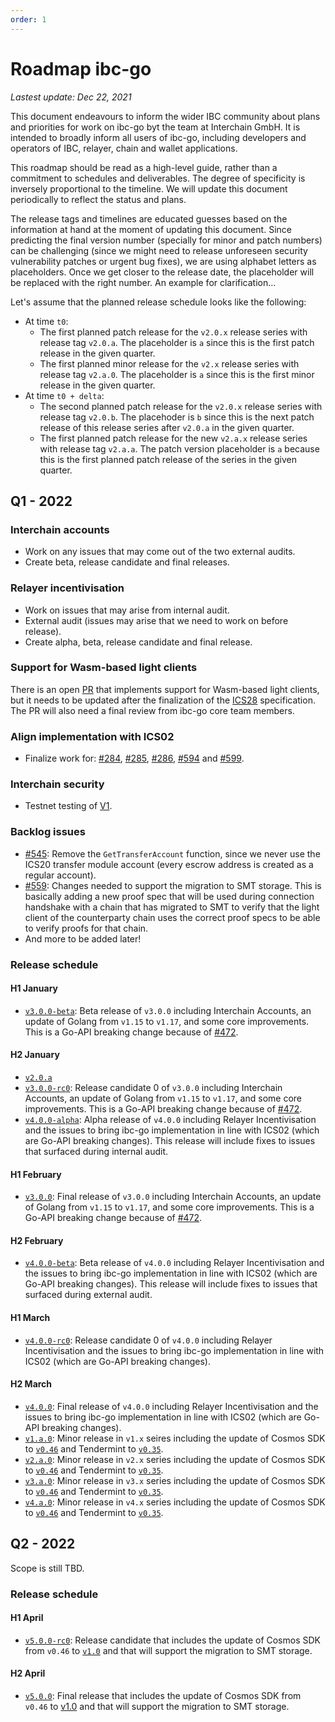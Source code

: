 ```yaml
---
order: 1
---
```


# Roadmap ibc-go

_Lastest update: Dec 22, 2021_

This document endeavours to inform the wider IBC community about plans and priorities for work on ibc-go byt the team at Interchain GmbH. It is intended to broadly inform all users of ibc-go, including developers and operators of IBC, relayer, chain and wallet applications.

This roadmap should be read as a high-level guide, rather than a commitment to schedules and deliverables. The degree of specificity is inversely proportional to the timeline. We will update this document periodically to reflect the status and plans.

The release tags and timelines are educated guesses based on the information at hand at the moment of updating this document. Since predicting the final version number (specially for minor and patch numbers) can be challenging (since we might need to release unforeseen security vulnerability patches or urgent bug fixes), we are using alphabet letters as placeholders. Once we get closer to the release date, the placeholder will be replaced with the right number. An example for clarification...

Let's assume that the planned release schedule looks like the following:
- At time `t0`:
  - The first planned patch release for the `v2.0.x` release series with release tag `v2.0.a`. The placeholder is `a` since this is the first patch release in the given quarter.
  - The first planned minor release for the `v2.x` release series with release tag `v2.a.0`. The placeholder is `a` since this is the first minor release in the given quarter.
- At time `t0 + delta`:
  - The second planned patch release for the `v2.0.x` release series with release tag `v2.0.b`. The placehoder is `b` since this is the next patch release of this release series after `v2.0.a` in the given quarter.
  - The first planned patch release for the new `v2.a.x` release series with release tag `v2.a.a`. The patch version placeholder is `a` because this is the first planned patch release of the series in the given quarter.
## Q1 - 2022

### Interchain accounts 

- Work on any issues that may come out of the two external audits.
- Create beta, release candidate and final releases.

### Relayer incentivisation

- Work on issues that may arise from internal audit.
- External audit (issues may arise that we need to work on before release).
- Create alpha, beta, release candidate and final release.

### Support for Wasm-based light clients

There is an open [PR](https://github.com/cosmos/ibc-go/pull/208) that implements support for Wasm-based light clients, but it needs to be updated after the finalization of the [ICS28](https://github.com/cosmos/ibc/tree/master/spec/client/ics-008-wasm-client) specification. The PR will also need a final review from ibc-go core team members.
 
### Align implementation with ICS02

- Finalize work for: [#284](https://github.com/cosmos/ibc-go/issues/284), [#285](https://github.com/cosmos/ibc-go/issues/285), [#286](https://github.com/cosmos/ibc-go/issues/286), [#594](https://github.com/cosmos/ibc-go/issues/594) and [#599](https://github.com/cosmos/ibc-go/issues/599). 

### Interchain security

- Testnet testing of [V1](https://github.com/cosmos/gaia/blob/main/docs/interchain-security.md#v1---full-validator-set).

### Backlog issues

- [#545](https://github.com/cosmos/ibc-go/issues/545): Remove the `GetTransferAccount` function, since we never use the ICS20 transfer module account (every escrow address is created as a regular account).
- [#559](https://github.com/cosmos/ibc-go/issues/559): Changes needed to support the migration to SMT storage. This is basically adding a new proof spec that will be used during connection handshake with a chain that has migrated to SMT to verify that the light client of the counterparty chain uses the correct proof specs to be able to verify proofs for that chain.
- And more to be added later!

### Release schedule

#### H1 January

- [`v3.0.0-beta`](https://github.com/cosmos/ibc-go/milestone/12): Beta release of `v3.0.0` including Interchain Accounts, an update of Golang from `v1.15` to `v1.17`, and some core improvements. This is a Go-API breaking change because of [#472](https://github.com/cosmos/ibc-go/issues/472).

#### H2 January

- [`v2.0.a`](https://github.com/cosmos/ibc-go/milestone/14)
- [`v3.0.0-rc0`](https://github.com/cosmos/ibc-go/milestone/12): Release candidate 0 of `v3.0.0` including Interchain Accounts, an update of Golang from `v1.15` to `v1.17`, and some core improvements. This is a Go-API breaking change because of [#472](https://github.com/cosmos/ibc-go/issues/472).
- [`v4.0.0-alpha`](https://github.com/cosmos/ibc-go/milestone/16): Alpha release of `v4.0.0` including Relayer Incentivisation and the issues to bring ibc-go implementation in line with ICS02 (which are Go-API breaking changes). This release will include fixes to issues that surfaced during internal audit.

#### H1 February

- [`v3.0.0`](https://github.com/cosmos/ibc-go/milestone/12): Final release of `v3.0.0` including Interchain Accounts, an update of Golang from `v1.15` to `v1.17`, and some core improvements. This is a Go-API breaking change because of [#472](https://github.com/cosmos/ibc-go/issues/472).

#### H2 February

- [`v4.0.0-beta`](https://github.com/cosmos/ibc-go/milestone/16): Beta release of `v4.0.0` including Relayer Incentivisation and the issues to bring ibc-go implementation in line with ICS02 (which are Go-API breaking changes). This release will include fixes to issues that surfaced during external audit.

#### H1 March

- [`v4.0.0-rc0`](https://github.com/cosmos/ibc-go/milestone/16): Release candidate 0 of `v4.0.0` including Relayer Incentivisation and the issues to bring ibc-go implementation in line with ICS02 (which are Go-API breaking changes).

#### H2 March

- [`v4.0.0`](https://github.com/cosmos/ibc-go/milestone/16): Final release of `v4.0.0` including Relayer Incentivisation and the issues to bring ibc-go implementation in line with ICS02 (which are Go-API breaking changes).
- [`v1.a.0`](https://github.com/cosmos/ibc-go/milestone/17): Minor release in `v1.x` seires including the update of Cosmos SDK to [`v0.46`](https://github.com/cosmos/cosmos-sdk/milestone/46) and Tendermint to [`v0.35`](https://github.com/tendermint/tendermint/releases/tag/v0.35.0).
- [`v2.a.0`](https://github.com/cosmos/ibc-go/milestone/18): Minor release in `v2.x` series including the update of Cosmos SDK to [`v0.46`](https://github.com/cosmos/cosmos-sdk/milestone/46) and Tendermint to [`v0.35`](https://github.com/tendermint/tendermint/releases/tag/v0.35.0).
- [`v3.a.0`](https://github.com/cosmos/ibc-go/milestone/19): Minor release in `v3.x` series including the update of Cosmos SDK to [`v0.46`](https://github.com/cosmos/cosmos-sdk/milestone/46) and Tendermint to [`v0.35`](https://github.com/tendermint/tendermint/releases/tag/v0.35.0).
- [`v4.a.0`](https://github.com/cosmos/ibc-go/milestone/22): Minor release in `v4.x` series including the update of Cosmos SDK to [`v0.46`](https://github.com/cosmos/cosmos-sdk/milestone/46) and Tendermint to [`v0.35`](https://github.com/tendermint/tendermint/releases/tag/v0.35.0).

## Q2 - 2022

Scope is still TBD.

### Release schedule

#### H1 April

- [`v5.0.0-rc0`](https://github.com/cosmos/ibc-go/milestone/21): Release candidate that includes the update of Cosmos SDK from `v0.46` to [`v1.0`](https://github.com/cosmos/cosmos-sdk/milestone/52) and that will support the migration to SMT storage.

#### H2 April

- [`v5.0.0`](https://github.com/cosmos/ibc-go/milestone/21): Final release that includes the update of Cosmos SDK from `v0.46` to [v1.0](https://github.com/cosmos/cosmos-sdk/milestone/52) and that will support the migration to SMT storage.
